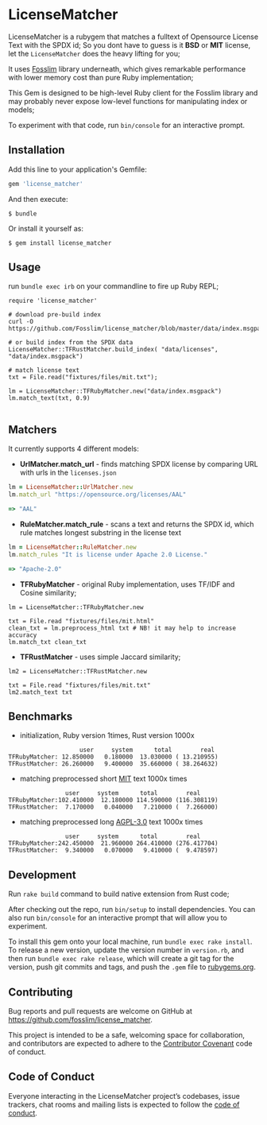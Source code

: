 # LicenseMatcher

LicenseMatcher is a rubygem that matches a fulltext of Opensource License Text with the SPDX id; So you dont have to guess is it **BSD** or **MIT** license, let the `LicenseMatcher` does the heavy lifting for you;


It uses [Fosslim](https://github.com/Fosslim/fosslim/) library underneath, which gives remarkable performance with lower memory cost than pure Ruby implementation;

This Gem is designed to be high-level Ruby client for the Fosslim library and may probably never expose low-level functions for manipulating index or models;


To experiment with that code, run `bin/console` for an interactive prompt.


## Installation

Add this line to your application's Gemfile:

```ruby
gem 'license_matcher'
```

And then execute:

    $ bundle

Or install it yourself as:

    $ gem install license_matcher

## Usage

run `bundle exec irb` on your commandline to fire up Ruby REPL;

```
require 'license_matcher'

# download pre-build index
curl -O https://github.com/Fosslim/license_matcher/blob/master/data/index.msgpack

# or build index from the SPDX data
LicenseMatcher::TFRustMatcher.build_index( "data/licenses", "data/index.msgpack")

# match license text
txt = File.read("fixtures/files/mit.txt");

lm = LicenseMatcher::TFRubyMatcher.new("data/index.msgpack")
lm.match_text(txt, 0.9) 


```


## Matchers

It currently supports 4 different models:

* **UrlMatcher.match_url** - finds matching SPDX license by comparing URL with urls in the `licenses.json`

```ruby
lm = LicenseMatcher::UrlMatcher.new
lm.match_url "https://opensource.org/licenses/AAL"

=> "AAL"
```

* **RuleMatcher.match_rule** - scans a text and returns the SPDX id, which rule matches longest substring in the license text

```ruby
lm = LicenseMatcher::RuleMatcher.new
lm.match_rules "It is license under Apache 2.0 License."

=> "Apache-2.0"
```

* **TFRubyMatcher** - original Ruby implementation, uses TF/IDF and Cosine similarity;

```
lm = LicenseMatcher::TFRubyMatcher.new

txt = File.read "fixtures/files/mit.html"
clean_txt = lm.preprocess_html txt # NB! it may help to increase accuracy
lm.match_txt clean_txt
```

* **TFRustMatcher** - uses simple Jaccard similarity;

```
lm2 = LicenseMatcher::TFRustMatcher.new

txt = File.read "fixtures/files/mit.txt"
lm2.match_text txt
```

## Benchmarks

* initialization, Ruby version 1times, Rust version 1000x

```
					user     system      total        real
TFRubyMatcher: 12.850000   0.180000  13.030000 ( 13.210955)
TFRustMatcher: 26.260000   9.400000  35.660000 ( 38.264632)
```
* matching preprocessed short [MIT](https://raw.githubusercontent.com/Fosslim/license_matcher/master/data/spdx_licenses/plain/MIT) text 1000x times

```
       			user     system      total        real
TFRubyMatcher:102.410000  12.180000 114.590000 (116.308119)
TFRustMatcher:  7.170000   0.040000   7.210000 (  7.266000)
```

* matching preprocessed long [AGPL-3.0](https://raw.githubusercontent.com/Fosslim/license_matcher/master/data/spdx_licenses/plain/AGPL-3.0) text 1000x times

```
       			user     system      total        real
TFRubyMatcher:242.450000  21.960000 264.410000 (276.417704)
TFRustMatcher:  9.340000   0.070000   9.410000 (  9.478597)
```

## Development

Run `rake build` command to build native extension from Rust code;


After checking out the repo, run `bin/setup` to install dependencies. You can also run `bin/console` for an interactive prompt that will allow you to experiment.

To install this gem onto your local machine, run `bundle exec rake install`. To release a new version, update the version number in `version.rb`, and then run `bundle exec rake release`, which will create a git tag for the version, push git commits and tags, and push the `.gem` file to [rubygems.org](https://rubygems.org).

## Contributing

Bug reports and pull requests are welcome on GitHub at https://github.com/fosslim/license_matcher. 

This project is intended to be a safe, welcoming space for collaboration, and contributors are expected to adhere to the [Contributor Covenant](http://contributor-covenant.org) code of conduct.

## Code of Conduct

Everyone interacting in the LicenseMatcher project’s codebases, issue trackers, chat rooms and mailing lists is expected to follow the [code of conduct](https://github.com/fosslim/license_matcher/blob/master/CODE_OF_CONDUCT.md).
